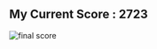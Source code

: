 ## My Current Score :  2723

![final score](https://user-images.githubusercontent.com/86905030/150684067-9a98188b-7c9e-45f2-acd7-ce19c07186db.png)

